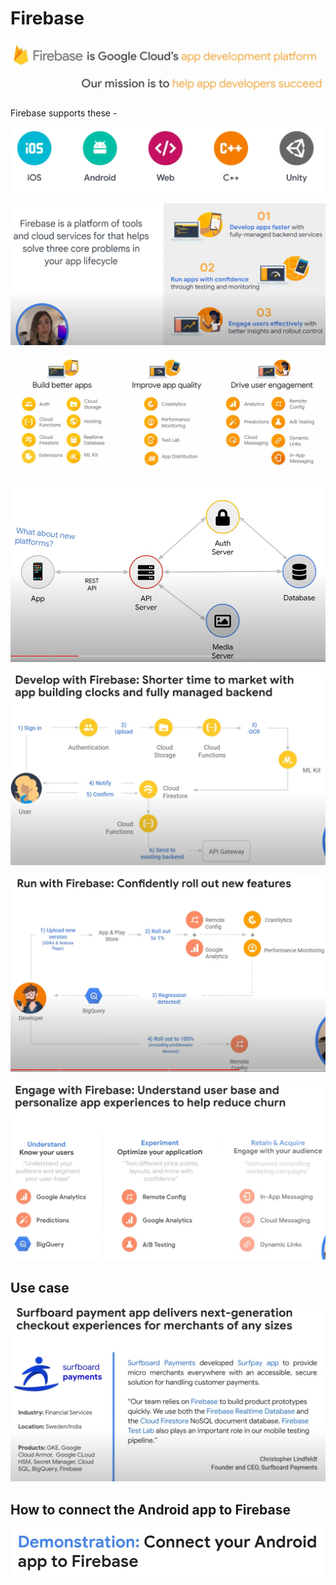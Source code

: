 # Firebase

<!-- https://www.youtube.com/watch?v=zEWMa-yJQmg&list=PLIivdWyY5sqJOQJCXW_aYEqwfyi6bu1gC&index=8 -->

![1672936299099](image/GCP_Firebase/1672936299099.png)

Firebase supports these -

![1672936314293](image/GCP_Firebase/1672936314293.png)

![1672936369548](image/GCP_Firebase/1672936369548.png)

![1672936395775](image/GCP_Firebase/1672936395775.png)

![1672936415824](image/GCP_Firebase/1672936415824.png)

![1672936478619](image/GCP_Firebase/1672936478619.png)

![1672936562091](image/GCP_Firebase/1672936562091.png)

![1672936615406](image/GCP_Firebase/1672936615406.png)

## Use case

![1672936660065](image/GCP_Firebase/1672936660065.png)

## How to connect the Android app to Firebase

![1672936874491](image/GCP_Firebase/1672936874491.png)

